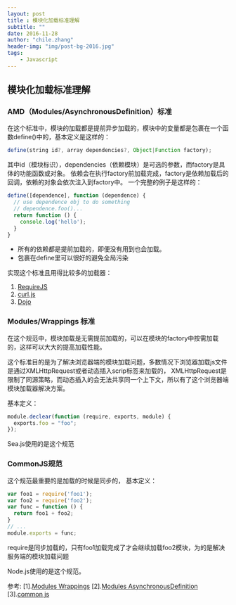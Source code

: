 ```yaml
---
layout: post
title : 模块化加载标准理解
subtitle: ""
date: 2016-11-28
author: "chile.zhang"
header-img: "img/post-bg-2016.jpg"
tags:
    - Javascript
---
```


## 模块化加载标准理解

### AMD（Modules/AsynchronousDefinition）标准
在这个标准中，模块的加载都是提前异步加载的，模块中的变量都是包裹在一个函数define()中的，基本定义是这样的：
```javascript
define(string id?, array dependencies?, Object|Function factory);
```
其中id（模块标识），dependencies（依赖模块）是可选的参数，而factory是具体的功能函数或对象。
依赖会在执行factory前加载完成，factory是依赖加载后的回调，依赖的对象会依次注入到factory中。
一个完整的例子是这样的：
```javascript
define([dependence], function (dependence) {
  // use dependence obj to do something
  // dependence.foo()...
  return function () {
    console.log('hello');
  }
}
```
- 所有的依赖都是提前加载的，即便没有用到也会加载。
- 包裹在define里可以很好的避免全局污染

实现这个标准且用得比较多的加载器：
1. [RequireJS](http://requirejs.org/)
2. [curl.js](https://github.com/cujojs/curl/)
3. [Dojo](http://dojotoolkit.org/reference-guide/1.10/loader/)

### Modules/Wrappings 标准
在这个规范中，模块加载是无需提前加载的，可以在模块的factory中按需加载的，这样可以大大的提高加载性能。

这个标准目的是为了解决浏览器端的模块加载问题，多数情况下浏览器加载js文件是通过XMLHttpRequest或者动态插入scrip标签来加载的，
XMLHttpRequest是限制了同源策略，而动态插入的会无法共享同一个上下文，所以有了这个浏览器端模块加载器解决方案。

基本定义：
```javascript
module.declear(function (require, exports, module) {
  exports.foo = "foo";
});
```

Sea.js使用的是这个规范

### CommonJS规范
这个规范最重要的是加载的时候是同步的，
基本定义：
```javascript
var foo1 = require('foo1');
var foo2 = require('foo2');
var func = function () {
  return foo1 + foo2;
}
// ...
module.exports = func;
```
require是同步加载的，只有foo1加载完成了才会继续加载foo2模块，为的是解决服务端的模块加载问题

Node.js使用的是这个规范。

参考:
[1].[Modules Wrappings](http://wiki.commonjs.org/wiki/Modules/Wrappings)
[2].[Modules AsynchronousDefinition](http://wiki.commonjs.org/wiki/Modules/AsynchronousDefinition)
[3].[common js](...)